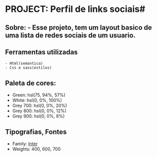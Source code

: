 # PROJECT: Perfil de links sociais#

## Sobre: - Esse projeto, tem um layout basico de uma lista de redes sociais de um usuario.

## Ferramentas utilizadas

    - Html(semantica)
    - Css e sass(estilos)
  
## Paleta de cores:

- Green: hsl(75, 94%, 57%)
- White: hsl(0, 0%, 100%)
- Grey 700: hsl(0, 0%, 20%)
- Grey 800: hsl(0, 0%, 12%)
- Grey 900: hsl(0, 0%, 8%)

## Tipografias, Fontes    

   - Family: [Inter](https://fonts.google.com/specimen/Inter)
   - Weights: 400, 600, 700
